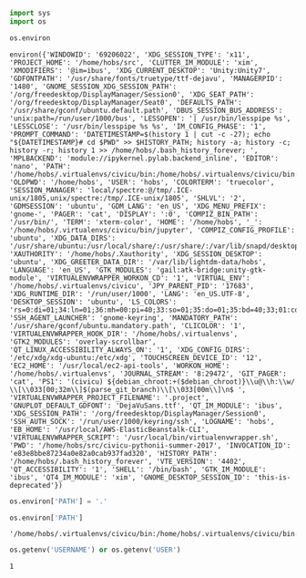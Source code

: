 

```python
import sys
import os

```


```python
os.environ
```




    environ({'WINDOWID': '69206022', 'XDG_SESSION_TYPE': 'x11', 'PROJECT_HOME': '/home/hobs/src', 'CLUTTER_IM_MODULE': 'xim', 'XMODIFIERS': '@im=ibus', 'XDG_CURRENT_DESKTOP': 'Unity:Unity7', 'GDFONTPATH': '/usr/share/fonts/truetype/ttf-dejavu', 'MANAGERPID': '1480', 'GNOME_SESSION_XDG_SESSION_PATH': '/org/freedesktop/DisplayManager/Session0', 'XDG_SEAT_PATH': '/org/freedesktop/DisplayManager/Seat0', 'DEFAULTS_PATH': '/usr/share/gconf/ubuntu.default.path', 'DBUS_SESSION_BUS_ADDRESS': 'unix:path=/run/user/1000/bus', 'LESSOPEN': '| /usr/bin/lesspipe %s', 'LESSCLOSE': '/usr/bin/lesspipe %s %s', 'IM_CONFIG_PHASE': '1', 'PROMPT_COMMAND': 'DATETIMESTAMP=$(history 1 | cut -c -27); echo "${DATETIMESTAMP}# cd $PWD" >> $HISTORY_PATH; history -a; history -c; history -r; history 1 >> /home/hobs/.bash_history_forever; ', 'MPLBACKEND': 'module://ipykernel.pylab.backend_inline', 'EDITOR': 'nano', 'PATH': '/home/hobs/.virtualenvs/civicu/bin:/home/hobs/.virtualenvs/civicu/bin:.:/usr/local/bin/:/home/hobs/bin:/home/hobs/bin:/usr/local/sbin:/usr/local/bin:/usr/sbin:/usr/bin:/sbin:/bin:/usr/games:/usr/local/games:/snap/bin', 'OLDPWD': '/home/hobs', 'USER': 'hobs', 'COLORTERM': 'truecolor', 'SESSION_MANAGER': 'local/spectre:@/tmp/.ICE-unix/1805,unix/spectre:/tmp/.ICE-unix/1805', 'SHLVL': '2', 'GDMSESSION': 'ubuntu', 'GDM_LANG': 'en_US', 'XDG_MENU_PREFIX': 'gnome-', 'PAGER': 'cat', 'DISPLAY': ':0', 'COMPIZ_BIN_PATH': '/usr/bin/', 'TERM': 'xterm-color', 'HOME': '/home/hobs', '_': '/home/hobs/.virtualenvs/civicu/bin/jupyter', 'COMPIZ_CONFIG_PROFILE': 'ubuntu', 'XDG_DATA_DIRS': '/usr/share/ubuntu:/usr/local/share/:/usr/share/:/var/lib/snapd/desktop', 'XAUTHORITY': '/home/hobs/.Xauthority', 'XDG_SESSION_DESKTOP': 'ubuntu', 'XDG_GREETER_DATA_DIR': '/var/lib/lightdm-data/hobs', 'LANGUAGE': 'en_US', 'GTK_MODULES': 'gail:atk-bridge:unity-gtk-module', 'VIRTUALENVWRAPPER_WORKON_CD': '1', 'VIRTUAL_ENV': '/home/hobs/.virtualenvs/civicu', 'JPY_PARENT_PID': '17683', 'XDG_RUNTIME_DIR': '/run/user/1000', 'LANG': 'en_US.UTF-8', 'DESKTOP_SESSION': 'ubuntu', 'LS_COLORS': 'rs=0:di=01;34:ln=01;36:mh=00:pi=40;33:so=01;35:do=01;35:bd=40;33;01:cd=40;33;01:or=40;31;01:mi=00:su=37;41:sg=30;43:ca=30;41:tw=30;42:ow=34;42:st=37;44:ex=01;32:*.tar=01;31:*.tgz=01;31:*.arc=01;31:*.arj=01;31:*.taz=01;31:*.lha=01;31:*.lz4=01;31:*.lzh=01;31:*.lzma=01;31:*.tlz=01;31:*.txz=01;31:*.tzo=01;31:*.t7z=01;31:*.zip=01;31:*.z=01;31:*.Z=01;31:*.dz=01;31:*.gz=01;31:*.lrz=01;31:*.lz=01;31:*.lzo=01;31:*.xz=01;31:*.zst=01;31:*.tzst=01;31:*.bz2=01;31:*.bz=01;31:*.tbz=01;31:*.tbz2=01;31:*.tz=01;31:*.deb=01;31:*.rpm=01;31:*.jar=01;31:*.war=01;31:*.ear=01;31:*.sar=01;31:*.rar=01;31:*.alz=01;31:*.ace=01;31:*.zoo=01;31:*.cpio=01;31:*.7z=01;31:*.rz=01;31:*.cab=01;31:*.jpg=01;35:*.jpeg=01;35:*.mjpg=01;35:*.mjpeg=01;35:*.gif=01;35:*.bmp=01;35:*.pbm=01;35:*.pgm=01;35:*.ppm=01;35:*.tga=01;35:*.xbm=01;35:*.xpm=01;35:*.tif=01;35:*.tiff=01;35:*.png=01;35:*.svg=01;35:*.svgz=01;35:*.mng=01;35:*.pcx=01;35:*.mov=01;35:*.mpg=01;35:*.mpeg=01;35:*.m2v=01;35:*.mkv=01;35:*.webm=01;35:*.ogm=01;35:*.mp4=01;35:*.m4v=01;35:*.mp4v=01;35:*.vob=01;35:*.qt=01;35:*.nuv=01;35:*.wmv=01;35:*.asf=01;35:*.rm=01;35:*.rmvb=01;35:*.flc=01;35:*.avi=01;35:*.fli=01;35:*.flv=01;35:*.gl=01;35:*.dl=01;35:*.xcf=01;35:*.xwd=01;35:*.yuv=01;35:*.cgm=01;35:*.emf=01;35:*.ogv=01;35:*.ogx=01;35:*.aac=00;36:*.au=00;36:*.flac=00;36:*.m4a=00;36:*.mid=00;36:*.midi=00;36:*.mka=00;36:*.mp3=00;36:*.mpc=00;36:*.ogg=00;36:*.ra=00;36:*.wav=00;36:*.oga=00;36:*.opus=00;36:*.spx=00;36:*.xspf=00;36:', 'SSH_AGENT_LAUNCHER': 'gnome-keyring', 'MANDATORY_PATH': '/usr/share/gconf/ubuntu.mandatory.path', 'CLICOLOR': '1', 'VIRTUALENVWRAPPER_HOOK_DIR': '/home/hobs/.virtualenvs', 'GTK2_MODULES': 'overlay-scrollbar', 'QT_LINUX_ACCESSIBILITY_ALWAYS_ON': '1', 'XDG_CONFIG_DIRS': '/etc/xdg/xdg-ubuntu:/etc/xdg', 'TOUCHSCREEN_DEVICE_ID': '12', 'EC2_HOME': '/usr/local/ec2-api-tools', 'WORKON_HOME': '/home/hobs/.virtualenvs', 'JOURNAL_STREAM': '8:29472', 'GIT_PAGER': 'cat', 'PS1': '(civicu) ${debian_chroot:+($debian_chroot)}\\u@\\h:\\w/ \\[\\033[00;32m\\]$(parse_git_branch)\\[\\033[00m\\]\n$ ', 'VIRTUALENVWRAPPER_PROJECT_FILENAME': '.project', 'GNUPLOT_DEFAULT_GDFONT': 'DejaVuSans.ttf', 'QT_IM_MODULE': 'ibus', 'XDG_SESSION_PATH': '/org/freedesktop/DisplayManager/Session0', 'SSH_AUTH_SOCK': '/run/user/1000/keyring/ssh', 'LOGNAME': 'hobs', 'EB_HOME': '/usr/local/AWS-ElasticBeanstalk-CLI', 'VIRTUALENVWRAPPER_SCRIPT': '/usr/local/bin/virtualenvwrapper.sh', 'PWD': '/home/hobs/src/civicu-pythonii-summer-2017', 'INVOCATION_ID': 'e83e8bbe87234a0e82a0cab937fad320', 'HISTORY_PATH': '/home/hobs/.bash_history_forever', 'VTE_VERSION': '4402', 'QT_ACCESSIBILITY': '1', 'SHELL': '/bin/bash', 'GTK_IM_MODULE': 'ibus', 'QT4_IM_MODULE': 'xim', 'GNOME_DESKTOP_SESSION_ID': 'this-is-deprecated'})




```python
os.environ['PATH'] = '.'
```


```python
os.environ['PATH']
```




    '/home/hobs/.virtualenvs/civicu/bin:/home/hobs/.virtualenvs/civicu/bin:.:/usr/local/bin/:/home/hobs/bin:/home/hobs/bin:/usr/local/sbin:/usr/local/bin:/usr/sbin:/usr/bin:/sbin:/bin:/usr/games:/usr/local/games:/snap/bin'




```python
os.getenv('USERNAME') or os.getenv('USER')
```




    1


